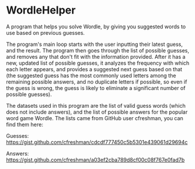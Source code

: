# WordleHelper
A program that helps you solve Wordle, by giving you suggested words to use based on previous guesses.

The program's main loop starts with the user inputting their latest guess, and the result. The program then goes
through the list of possible guesses, and removes any that don't fit with the information provided. After it
has a new, updated list of possible guesses, it analyzes the frequency with which each letter appears, and provides a
suggested next guess based on that (the suggested guess has the most commonly used letters among the remaining possible
answers, and no duplicate letters if possible, so even if the guess is wrong, the guess is likely to eliminate a
significant number of possible guesses).

The datasets used in this program are the list of valid guess words (which does not include answers), and the list of possible answers for the popular
word game Wordle. The lists came from  GitHub user cfreshman, you can find them here:

Guesses: https://gist.github.com/cfreshman/cdcdf777450c5b5301e439061d29694c

Answers: https://gist.github.com/cfreshman/a03ef2cba789d8cf00c08f767e0fad7b
